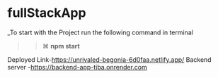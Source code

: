 # fullStackApp


_To start with the Project run the following command in terminal

> > ⌘ **npm start**

Deployed Link-https://unrivaled-begonia-6d0faa.netlify.app/
Backend server -https://backend-app-tjba.onrender.com
